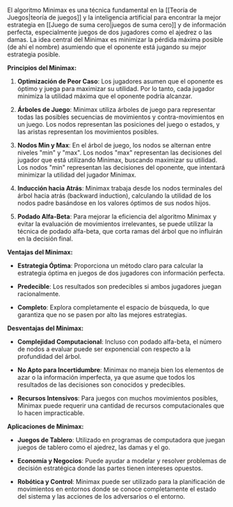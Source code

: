 El algoritmo Minimax es una técnica fundamental en la [[Teoría de Juegos|teoría de juegos]] y la inteligencia artificial para encontrar la mejor estrategia en [[Juego de suma cero|juegos de suma cero]] y de información perfecta, especialmente juegos de dos jugadores como el ajedrez o las damas. La idea central del Minimax es minimizar la pérdida máxima posible (de ahí el nombre) asumiendo que el oponente está jugando su mejor estrategia posible.

**Principios del Minimax:**

1. **Optimización de Peor Caso**: Los jugadores asumen que el oponente es óptimo y juega para maximizar su utilidad. Por lo tanto, cada jugador minimiza la utilidad máxima que el oponente podría alcanzar.
    
2. **Árboles de Juego**: Minimax utiliza árboles de juego para representar todas las posibles secuencias de movimientos y contra-movimientos en un juego. Los nodos representan las posiciones del juego o estados, y las aristas representan los movimientos posibles.
    
3. **Nodos Min y Max**: En el árbol de juego, los nodos se alternan entre niveles "min" y "max". Los nodos "max" representan las decisiones del jugador que está utilizando Minimax, buscando maximizar su utilidad. Los nodos "min" representan las decisiones del oponente, que intentará minimizar la utilidad del jugador Minimax.
    
4. **Inducción hacia Atrás**: Minimax trabaja desde los nodos terminales del árbol hacia atrás (backward induction), calculando la utilidad de los nodos padre basándose en los valores óptimos de sus nodos hijos.
    
5. **Podado Alfa-Beta**: Para mejorar la eficiencia del algoritmo Minimax y evitar la evaluación de movimientos irrelevantes, se puede utilizar la técnica de podado alfa-beta, que corta ramas del árbol que no influirán en la decisión final.
    

**Ventajas del Minimax:**

- **Estrategia Óptima**: Proporciona un método claro para calcular la estrategia óptima en juegos de dos jugadores con información perfecta.
    
- **Predecible**: Los resultados son predecibles si ambos jugadores juegan racionalmente.
    
- **Completo**: Explora completamente el espacio de búsqueda, lo que garantiza que no se pasen por alto las mejores estrategias.
    

**Desventajas del Minimax:**

- **Complejidad Computacional**: Incluso con podado alfa-beta, el número de nodos a evaluar puede ser exponencial con respecto a la profundidad del árbol.
    
- **No Apto para Incertidumbre**: Minimax no maneja bien los elementos de azar o la información imperfecta, ya que asume que todos los resultados de las decisiones son conocidos y predecibles.
    
- **Recursos Intensivos**: Para juegos con muchos movimientos posibles, Minimax puede requerir una cantidad de recursos computacionales que lo hacen impracticable.
    

**Aplicaciones de Minimax:**

- **Juegos de Tablero**: Utilizado en programas de computadora que juegan juegos de tablero como el ajedrez, las damas y el go.
    
- **Economía y Negocios**: Puede ayudar a modelar y resolver problemas de decisión estratégica donde las partes tienen intereses opuestos.
    
- **Robótica y Control**: Minimax puede ser utilizado para la planificación de movimientos en entornos donde se conoce completamente el estado del sistema y las acciones de los adversarios o el entorno.